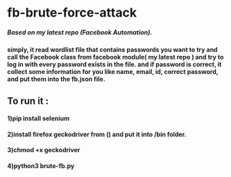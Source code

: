 # fb-brute-force-attack

##### Based on my latest repo (**Facebook Automation**).        

#### simply, it read wordlist file that contains passwords you want to try and call the Facebook class from facebook module( my latest repo ) and try to log in with every password exists in the file. and if password is correct, it collect some information for you like name, email, id, correct password, and put them into the fb.json file.        

## To run it :     
#### 1)pip install selenium     
#### 2)install firefox geckodriver from () and put it into /bin folder.
#### 3)chmod +x geckodriver
#### 4)python3 brute-fb.py

